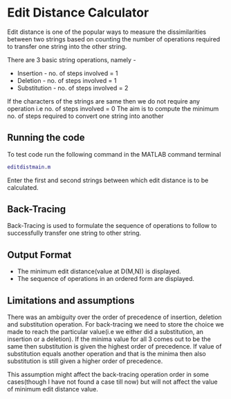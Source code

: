 # Edit Distance Calculator
Edit distance is one of the popular ways to measure the dissimilarities between two strings based on counting the number of operations required to transfer one string into the other string.

There are 3 basic string operations, namely -
* Insertion - no. of steps involved = 1
* Deletion - no. of steps involved = 1
* Substitution - no. of steps involved = 2

If the characters of the strings are same then we do not require any operation i.e no. of steps involved = 0
The aim is to compute the minimum no. of steps required to convert one string into another
## Running the code
To test code run the following command in the MATLAB command terminal
  ```MATLAB
  editdistmain.m
  ```
Enter the first and second strings between which edit distance is to be calculated.


## Back-Tracing
Back-Tracing is used to formulate the sequence of operations to follow to successfully transfer one string to other string.

## Output Format
* The minimum edit distance(value at D(M,N)) is displayed.
* The sequence of operations in an ordered form are displayed.

## Limitations and assumptions
There was an ambiguity over the order of precedence of insertion, deletion and substitution operation.
For back-tracing we need to store the choice we made to reach the particular value(i.e we either did a substitution, an insertion or a deletion). If the minima value for all 3 comes out to be the same then substitution is given the highest order of precedence.
If value of substitution equals another operation and that is the minima then also substitution is still given a higher order of precedence.

This assumption might affect the back-tracing operation order in some cases(though I have not found a case till now) but will not affect the value of minimum edit distance value.
